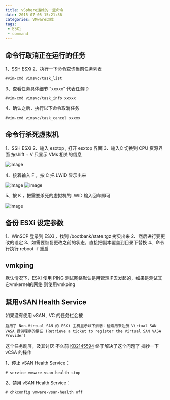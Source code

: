 ```yaml
---
title: vSphere运维的一些命令
date: 2015-07-05 15:21:36
categories: VMware运维
tags:
 - ESXi
 - command
---
```


## 命令行取消正在运行的任务
1、SSH ESXi
2、执行一下命令查询当前任务列表
``` shell
#vim-cmd vimsvc/task_list
```

3、查看任务具体细节 “xxxxx” 代表任务ID
``` shell
#vim-cmd vimsvc/task_info xxxxx
```

4、确认之后，执行以下命令取消任务
``` shell
#vim-cmd vimsvc/task_cancel xxxxx
```

## 命令行杀死虚拟机
1、SSH ESXi
2、输入 esxtop , 打开 esxtop 界面
3、输入C 切换到 CPU 资源界面 按shift + V 只显示 VMs 相关的信息

![image](https://pek3a.qingstor.com/mynotes/esxtop-command-1.png)

4、接着输入 F  ，按 C 把 LWID 显示出来

![image](https://pek3a.qingstor.com/mynotes/esxtop-command-2.png)
![image](https://pek3a.qingstor.com/mynotes/esxtop-command-3.png)

5、按 K ，把需要杀死的虚拟机的LWID 输入回车即可

![image](https://pek3a.qingstor.com/mynotes/esxtop-command-4.png)

## 备份 ESXi 设定参数
1、WinSCP 登录到 ESXi ，找到 /bootbank/state.tgz 拷贝出来
2、然后进行要更改的设定
3、如需要恢复更改之前的状态，直接把副本覆盖到目录下替换
4、命令行执行 reboot -f 重启

## vmkping
默认情况下，ESXI 使用 PING 测试网络默认是用管理IP去发起的，如果是测试其它vmkernel的网络 则使用vmkping

## 禁用vSAN Health Service
如果没有使用 vSAN , VC 的任务栏会被
```
启用了 Non-Virtual SAN 的 ESXi 主机显示以下消息：检索用来注册 Virtual SAN VASA 提供程序的票证 (Retrieve a ticket to register the Virtual SAN VASA Provider)
```
这个任务刷屏，及其讨厌
不久前 [KB2145594](https://kb.vmware.com/selfservice/microsites/search.do?language=en_US&cmd=displayKC&externalId=2145594)
终于解决了这个问题了
摘抄一下 vCSA 的操作

1、停止 vSAN Health Service：
```
# service vmware-vsan-health stop
```
2、禁用 vSAN Health Service：
```
# chkconfig vmware-vsan-health off
```
